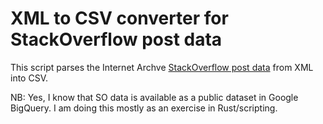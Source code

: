 # XML to CSV converter for StackOverflow post data

This script parses the Internet Archve [StackOverflow post data](https://archive.org/details/stackexchange) from XML into CSV. 

NB: Yes, I know that SO data is available as a public dataset in Google BigQuery. I am doing this mostly as an exercise in Rust/scripting.